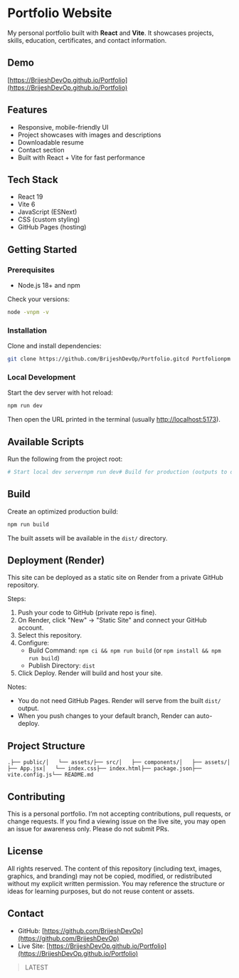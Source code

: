 # Portfolio Website

My personal portfolio built with **React** and **Vite**. It showcases projects, skills, education, certificates, and contact information.

## Demo

[https://BrijeshDevOp.github.io/Portfolio](https://BrijeshDevOp.github.io/Portfolio)

## Features

-   Responsive, mobile-friendly UI
-   Project showcases with images and descriptions
-   Downloadable resume
-   Contact section
-   Built with React + Vite for fast performance

## Tech Stack

-   React 19
-   Vite 6
-   JavaScript (ESNext)
-   CSS (custom styling)
-   GitHub Pages (hosting)

## Getting Started

### Prerequisites

-   Node.js 18+ and npm

Check your versions:

```bash
node -vnpm -v
```

### Installation

Clone and install dependencies:

```bash
git clone https://github.com/BrijeshDevOp/Portfolio.gitcd Portfolionpm install
```

### Local Development

Start the dev server with hot reload:

```bash
npm run dev
```

Then open the URL printed in the terminal (usually [http://localhost:5173](http://localhost:5173)).

## Available Scripts

Run the following from the project root:

```bash
# Start local dev servernpm run dev# Build for production (outputs to dist/)npm run build# Preview the production build locallynpm run preview# Lint the projectnpm run lint
```

## Build

Create an optimized production build:

```bash
npm run build
```

The built assets will be available in the `dist/` directory.

## Deployment (Render)

This site can be deployed as a static site on Render from a private GitHub repository.

Steps:

1.  Push your code to GitHub (private repo is fine).
2.  On Render, click "New" → "Static Site" and connect your GitHub account.
3.  Select this repository.
4.  Configure:
    -   Build Command: `npm ci && npm run build` (or `npm install && npm run build`)
    -   Publish Directory: `dist`
5.  Click Deploy. Render will build and host your site.

Notes:

-   You do not need GitHub Pages. Render will serve from the built `dist/` output.
-   When you push changes to your default branch, Render can auto-deploy.

## Project Structure

```
.├── public/│   └── assets/├── src/│   ├── components/│   ├── assets/│   ├── App.jsx│   └── index.css├── index.html├── package.json├── vite.config.js└── README.md
```

## Contributing

This is a personal portfolio. I’m not accepting contributions, pull requests, or change requests. If you find a viewing issue on the live site, you may open an issue for awareness only. Please do not submit PRs.

## License

All rights reserved. The content of this repository (including text, images, graphics, and branding) may not be copied, modified, or redistributed without my explicit written permission. You may reference the structure or ideas for learning purposes, but do not reuse content or assets.

## Contact

-   GitHub: [https://github.com/BrijeshDevOp](https://github.com/BrijeshDevOp)
-   Live Site: [https://BrijeshDevOp.github.io/Portfolio](https://BrijeshDevOp.github.io/Portfolio)

  

> LATEST